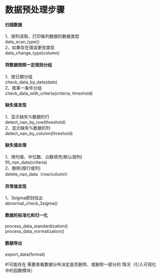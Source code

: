 # 数据预处理步骤 


#### 扫描数据  
1、按列读取，打印每列数据的数据类型  
data_scan_type()  
2、如果存在错误更改类型  
data_change_type(column)  


#### 将数据按照一定规则分组  
1、按日期分组  
check_data_by_date(date)  
2、按某一条件分组  
check_data_with_criteria(criteria, threshold)

#### 缺失值发现  
1、显示缺失%数据的行  
detect_nan_by_row(threshold)  
2、显示缺失%数据的列  
detect_nan_by_column(threshold)  

#### 缺失值处理  
1、用均值、中位数、众数填充(默认按列)  
fill_nan_data(criteria)  
2、删除(按行或列)  
delete_nan_data（row/column）  

#### 异常值发现  
1、3sigma原则找出  
abnormal_check_3sigma()  

#### 数据的标准化和归一化  
process_data_standardization()  
process_data_normalization()  

#### 数据导出  
export_data(format)  

#!可能存在 需要查看数据分布决定是否删除、或删除一部分的 情况（引入可视化中的函数模块）



